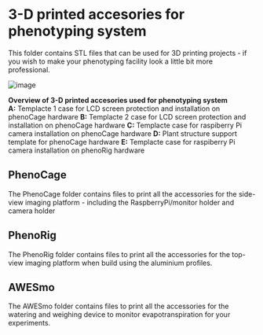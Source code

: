 # 3-D printed accesories for phenotyping system
This folder contains STL files that can be used for 3D printing projects - if you wish to make your phenotyping facility look a little bit more professional. 

![image](https://user-images.githubusercontent.com/69836931/175128662-7136bfa2-9403-4a7d-a3d5-21786445d981.png)

**Overview of 3-D printed accesories used for phenotyping system**\
**A:** Templacte 1 case for LCD screen protection and installation on phenoCage hardware 
**B:** Templacte 2 case for LCD screen protection and installation on phenoCage hardware 
**C:** Templacte case for raspiberry Pi camera installation on phenoCage hardware 
**D:** Plant structure support template for phenoCage hardware
**E:** Templacte case for raspiberry Pi camera installation on phenoRig hardware


## PhenoCage
The PhenoCage folder contains files to print all the accessories for the side-view imaging platform - including the RaspberryPi/monitor holder and camera holder

## PhenoRig
The PhenoRig folder contains files to print all the accessories for the top-view imaging platform when build using the aluminium profiles. 

## AWESmo
The AWESmo folder contains files to print all the accessories for the watering and weighing device to monitor evapotranspiration for your experiments. 

